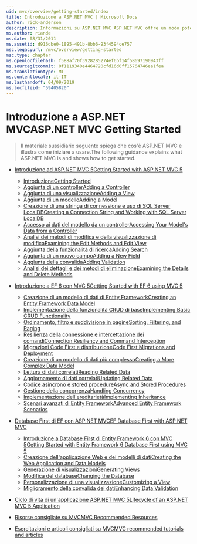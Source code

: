 ```yaml
---
uid: mvc/overview/getting-started/index
title: Introduzione a ASP.NET MVC | Microsoft Docs
author: rick-anderson
description: Informazioni su ASP.NET MVC ASP.NET MVC offre un modo potente, basato su modelli per creare siti Web dinamici che consente una netta separazione dei compiti e tale g...
ms.author: riande
ms.date: 08/31/2011
ms.assetid: d916dbe0-1895-491b-8bb6-93f4594ce757
msc.legacyurl: /mvc/overview/getting-started
msc.type: chapter
ms.openlocfilehash: f588af70f3928285274ef6bf14f58697190943ff
ms.sourcegitcommit: 0f1119340e4464720cfd16d0ff15764746ea1fea
ms.translationtype: MT
ms.contentlocale: it-IT
ms.lasthandoff: 04/09/2019
ms.locfileid: "59405820"
---
```

# <a name="aspnet-mvc-getting-started"></a><span data-ttu-id="616b9-103">Introduzione a ASP.NET MVC</span><span class="sxs-lookup"><span data-stu-id="616b9-103">ASP.NET MVC Getting Started</span></span>

> <span data-ttu-id="616b9-104">Il materiale sussidiario seguente spiega che cos'è ASP.NET MVC e illustra come iniziare a usare.</span><span class="sxs-lookup"><span data-stu-id="616b9-104">The following guidance explains what ASP.NET MVC is and shows how to get started.</span></span>


- [<span data-ttu-id="616b9-105">Introduzione ad ASP.NET MVC 5</span><span class="sxs-lookup"><span data-stu-id="616b9-105">Getting Started with ASP.NET MVC 5</span></span>](introduction/index.md)

    - [<span data-ttu-id="616b9-106">Introduzione</span><span class="sxs-lookup"><span data-stu-id="616b9-106">Getting Started</span></span>](introduction/getting-started.md)
    - [<span data-ttu-id="616b9-107">Aggiunta di un controller</span><span class="sxs-lookup"><span data-stu-id="616b9-107">Adding a Controller</span></span>](introduction/adding-a-controller.md)
    - [<span data-ttu-id="616b9-108">Aggiunta di una visualizzazione</span><span class="sxs-lookup"><span data-stu-id="616b9-108">Adding a View</span></span>](introduction/adding-a-view.md)
    - [<span data-ttu-id="616b9-109">Aggiunta di un modello</span><span class="sxs-lookup"><span data-stu-id="616b9-109">Adding a Model</span></span>](introduction/adding-a-model.md)
    - [<span data-ttu-id="616b9-110">Creazione di una stringa di connessione e uso di SQL Server LocalDB</span><span class="sxs-lookup"><span data-stu-id="616b9-110">Creating a Connection String and Working with SQL Server LocalDB</span></span>](introduction/creating-a-connection-string.md)
    - [<span data-ttu-id="616b9-111">Accesso ai dati del modello da un controller</span><span class="sxs-lookup"><span data-stu-id="616b9-111">Accessing Your Model's Data from a Controller</span></span>](introduction/accessing-your-models-data-from-a-controller.md)
    - [<span data-ttu-id="616b9-112">Analisi dei metodi di modifica e della visualizzazione di modifica</span><span class="sxs-lookup"><span data-stu-id="616b9-112">Examining the Edit Methods and Edit View</span></span>](introduction/examining-the-edit-methods-and-edit-view.md)
    - [<span data-ttu-id="616b9-113">Aggiunta della funzionalità di ricerca</span><span class="sxs-lookup"><span data-stu-id="616b9-113">Adding Search</span></span>](introduction/adding-search.md)
    - [<span data-ttu-id="616b9-114">Aggiunta di un nuovo campo</span><span class="sxs-lookup"><span data-stu-id="616b9-114">Adding a New Field</span></span>](introduction/adding-a-new-field.md)
    - [<span data-ttu-id="616b9-115">Aggiunta della convalida</span><span class="sxs-lookup"><span data-stu-id="616b9-115">Adding Validation</span></span>](introduction/adding-validation.md)
    - [<span data-ttu-id="616b9-116">Analisi dei dettagli e dei metodi di eliminazione</span><span class="sxs-lookup"><span data-stu-id="616b9-116">Examining the Details and Delete Methods</span></span>](introduction/examining-the-details-and-delete-methods.md)
- [<span data-ttu-id="616b9-117">Introduzione a EF 6 con MVC 5</span><span class="sxs-lookup"><span data-stu-id="616b9-117">Getting Started with EF 6 using MVC 5</span></span>](getting-started-with-ef-using-mvc/index.md)

    - [<span data-ttu-id="616b9-118">Creazione di un modello di dati di Entity Framework</span><span class="sxs-lookup"><span data-stu-id="616b9-118">Creating an Entity Framework Data Model</span></span>](getting-started-with-ef-using-mvc/creating-an-entity-framework-data-model-for-an-asp-net-mvc-application.md)
    - [<span data-ttu-id="616b9-119">Implementazione della funzionalità CRUD di base</span><span class="sxs-lookup"><span data-stu-id="616b9-119">Implementing Basic CRUD Functionality</span></span>](getting-started-with-ef-using-mvc/implementing-basic-crud-functionality-with-the-entity-framework-in-asp-net-mvc-application.md)
    - [<span data-ttu-id="616b9-120">Ordinamento, filtro e suddivisione in pagine</span><span class="sxs-lookup"><span data-stu-id="616b9-120">Sorting, Filtering, and Paging</span></span>](getting-started-with-ef-using-mvc/sorting-filtering-and-paging-with-the-entity-framework-in-an-asp-net-mvc-application.md)
    - [<span data-ttu-id="616b9-121">Resilienza della connessione e intercettazione dei comandi</span><span class="sxs-lookup"><span data-stu-id="616b9-121">Connection Resiliency and Command Interception</span></span>](getting-started-with-ef-using-mvc/connection-resiliency-and-command-interception-with-the-entity-framework-in-an-asp-net-mvc-application.md)
    - [<span data-ttu-id="616b9-122">Migrazioni Code First e distribuzione</span><span class="sxs-lookup"><span data-stu-id="616b9-122">Code First Migrations and Deployment</span></span>](getting-started-with-ef-using-mvc/migrations-and-deployment-with-the-entity-framework-in-an-asp-net-mvc-application.md)
    - [<span data-ttu-id="616b9-123">Creazione di un modello di dati più complesso</span><span class="sxs-lookup"><span data-stu-id="616b9-123">Creating a More Complex Data Model</span></span>](getting-started-with-ef-using-mvc/creating-a-more-complex-data-model-for-an-asp-net-mvc-application.md)
    - [<span data-ttu-id="616b9-124">Lettura di dati correlati</span><span class="sxs-lookup"><span data-stu-id="616b9-124">Reading Related Data</span></span>](getting-started-with-ef-using-mvc/reading-related-data-with-the-entity-framework-in-an-asp-net-mvc-application.md)
    - [<span data-ttu-id="616b9-125">Aggiornamento di dati correlati</span><span class="sxs-lookup"><span data-stu-id="616b9-125">Updating Related Data</span></span>](getting-started-with-ef-using-mvc/updating-related-data-with-the-entity-framework-in-an-asp-net-mvc-application.md)
    - [<span data-ttu-id="616b9-126">Codice asincrono e stored procedure</span><span class="sxs-lookup"><span data-stu-id="616b9-126">Async and Stored Procedures</span></span>](getting-started-with-ef-using-mvc/async-and-stored-procedures-with-the-entity-framework-in-an-asp-net-mvc-application.md)
    - [<span data-ttu-id="616b9-127">Gestione della concorrenza</span><span class="sxs-lookup"><span data-stu-id="616b9-127">Handling Concurrency</span></span>](getting-started-with-ef-using-mvc/handling-concurrency-with-the-entity-framework-in-an-asp-net-mvc-application.md)
    - [<span data-ttu-id="616b9-128">Implementazione dell'ereditarietà</span><span class="sxs-lookup"><span data-stu-id="616b9-128">Implementing Inheritance</span></span>](getting-started-with-ef-using-mvc/implementing-inheritance-with-the-entity-framework-in-an-asp-net-mvc-application.md)
    - [<span data-ttu-id="616b9-129">Scenari avanzati di Entity Framework</span><span class="sxs-lookup"><span data-stu-id="616b9-129">Advanced Entity Framework Scenarios</span></span>](getting-started-with-ef-using-mvc/advanced-entity-framework-scenarios-for-an-mvc-web-application.md)
- [<span data-ttu-id="616b9-130">Database First di EF con ASP.NET MVC</span><span class="sxs-lookup"><span data-stu-id="616b9-130">EF Database First with ASP.NET MVC</span></span>](database-first-development/index.md)

    - [<span data-ttu-id="616b9-131">Introduzione a Database First di Entity Framework 6 con MVC 5</span><span class="sxs-lookup"><span data-stu-id="616b9-131">Getting Started with Entity Framework 6 Database First using MVC 5</span></span>](database-first-development/setting-up-database.md)
    - [<span data-ttu-id="616b9-132">Creazione dell'applicazione Web e dei modelli di dati</span><span class="sxs-lookup"><span data-stu-id="616b9-132">Creating the Web Application and Data Models</span></span>](database-first-development/creating-the-web-application.md)
    - [<span data-ttu-id="616b9-133">Generazione di visualizzazioni</span><span class="sxs-lookup"><span data-stu-id="616b9-133">Generating Views</span></span>](database-first-development/generating-views.md)
    - [<span data-ttu-id="616b9-134">Modifica del database</span><span class="sxs-lookup"><span data-stu-id="616b9-134">Changing the Database</span></span>](database-first-development/changing-the-database.md)
    - [<span data-ttu-id="616b9-135">Personalizzazione di una visualizzazione</span><span class="sxs-lookup"><span data-stu-id="616b9-135">Customizing a View</span></span>](database-first-development/customizing-a-view.md)
    - [<span data-ttu-id="616b9-136">Miglioramento della convalida dei dati</span><span class="sxs-lookup"><span data-stu-id="616b9-136">Enhancing Data Validation</span></span>](database-first-development/enhancing-data-validation.md)
- [<span data-ttu-id="616b9-137">Ciclo di vita di un'applicazione ASP.NET MVC 5</span><span class="sxs-lookup"><span data-stu-id="616b9-137">Lifecycle of an ASP.NET MVC 5 Application</span></span>](lifecycle-of-an-aspnet-mvc-5-application.md)
- [<span data-ttu-id="616b9-138">Risorse consigliate su MVC</span><span class="sxs-lookup"><span data-stu-id="616b9-138">MVC Recommended Resources</span></span>](recommended-resources-for-mvc.md)
- [<span data-ttu-id="616b9-139">Esercitazioni e articoli consigliati su MVC</span><span class="sxs-lookup"><span data-stu-id="616b9-139">MVC recommended tutorials and articles</span></span>](mvc-learning-sequence.md)

